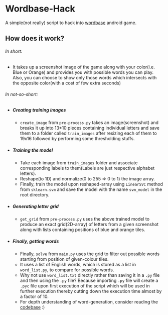 # Wordbase-Hack
A simple(not really) script to hack into [wordbase](https://play.google.com/store/apps/details?id=com.wordbaseapp) android game.

## How does it work?

###### In short:
* It takes up a screenshot image of the game along with your color(i.e. Blue or Orange) and provides you with possible words you can play. Also, you can choose to show only those words which intersects with the opposite color(with a cost of few extra seconds)

###### In not-so-short:
* ##### Creating training images
  * `create_image` from `pre-process.py` takes an image(screenshot) and breaks it up into 13*10 pieces containing individual letters and save them to a folder called `train_images` after resizing each of them to 19x16 followed by performing some thresholding stuffs.
* ##### Training the model
  * Take each image from `train_images` folder and associate corresponding labels to them(Labels are just respective alphabet letters).
  * Reshape(to 1D) and normalize(0 to 255 => 0 to 1) the image array.
  * Finally, train the model upon reshaped-array using `LinearSVC` method from `sklearn.svm` and save the model with the name `svm_model` in the root directory.
* ##### Generating letter grid
  * `get_grid` from `pre-process.py` uses the above trained model to produce an exact grid(2D-array) of letters from a given screenshot along with lists containing positions of blue and orange tiles.
* ##### Finally, getting words
  * Finally, `solve` from `main.py` uses the grid to filter out possible words starting from position of given-colour tiles.
  * It uses a list of English words, which is stored as a list in `word_list.py`, to compare for possible words.
  * Why not use `word_list.txt` directly rather than saving it in a `.py` file and then using the `.py` file? Because importing `.py` file will create a `.pyc` file upon first execution of the script which will be used in further execution thereby cutting down the execution time almost by a factor of 10.
  * For depth understanding of word-generation, consider reading the [codebase](https://github.com/shashi278/wordbase-hack/blob/master/src/main.py) :)

